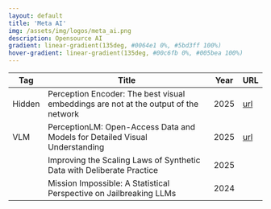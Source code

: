 ```yaml
---
layout: default
title: 'Meta AI'
img: /assets/img/logos/meta_ai.png
description: Opensource AI
gradient: linear-gradient(135deg, #0064e1 0%, #5bd3ff 100%)
hover-gradient: linear-gradient(135deg, #00c6fb 0%, #005bea 100%)
---
```



| Tag | Title | Year | URL | 
|---| -----| ----| ----| 
| <span class="tag-box hidden">Hidden</span> | Perception Encoder: The best visual embeddings are not at the output of the network | 2025 | [url](https://ai.meta.com/research/publications/perception-encoder-the-best-visual-embeddings-are-not-at-the-output-of-the-network/) |
| <span class="tag-box vlm">VLM</span> | PerceptionLM: Open-Access Data and Models for Detailed Visual Understanding |  2025 | [url](https://ai.meta.com/research/publications/perceptionlm-open-access-data-and-models-for-detailed-visual-understanding/) | 
| | Improving the Scaling Laws of Synthetic Data with Deliberate Practice |  2025 |  | 
|  | Mission Impossible: A Statistical Perspective on Jailbreaking LLMs  | 2024 | 